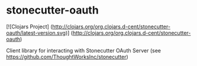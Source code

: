 # stonecutter-oauth

[![Clojars Project]
(http://clojars.org/org.clojars.d-cent/stonecutter-oauth/latest-version.svg)]
(http://clojars.org/org.clojars.d-cent/stonecutter-oauth)

Client library for interacting with Stonecutter OAuth Server (see https://github.com/ThoughtWorksInc/stonecutter)
